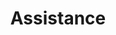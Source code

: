 ---
title: Assistance
crosslinks:
- LosAngeles
- Random_Acts_Of_Pizza
- RandomKindness
- SampleSize
- personalfinance
- giftcardexchange
- signupsforpay
- Food_Bank
- EatCheapAndHealthy
- CasualConversation
- Design
- almosthomeless
- C25K
- electricians
- houston
- BlackMarket
- Filmmakers
- todayilearned
- gofundme
- Edmonton
---